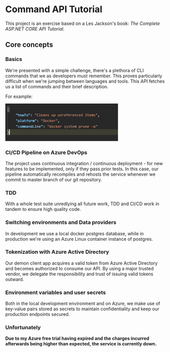 # Command API Tutorial

This project is an exercise based on a Les Jackson's book:
*The Complete ASP.NET CORE API Tutorial.*

## Core concepts

### Basics

We're presented with a simple challenge, there's a plethora of CLI commands that we as developers must remember. This proves particularly difficult when we're jumping between languages and tools. This API fetches us a list of commands and their brief description.

For example:

![alt text](https://github.com/Piterino/commapitut/blob/main/exampleCommApiResult.png?raw=true)

### CI/CD Pipeline on Azure DevOps

The project uses continuous integration / continuous deployment - for new features to be implemented, only if they pass prior tests. In this case, our pipeline automatically recompiles and rehosts the service whenever we commit to master branch of our git repository.

### TDD

With a whole test suite unredlying all future work, TDD and CI/CD work in tandem to ensure high quality code.

### Switching environments and Data providers

In development we use a local docker postgres database, while in production we're using an Azure Linux container instance of postgres.

### Tokenization with Azure Active Directory

Our demon client app acquires a valid token from Azure Active Directory and becomes authorized to consume our API. By using a major trusted vendor, we delegate the responsibility and trust of issuing valid tokens outward.

### Environment variables and user secrets

Both in the local development environment and on Azure, we make use of key-value pairs stored as secrets to maintain confidentiality and keep our production endpoints secured.

### Unfortunately

**Due to my Azure free trial having expired and the charges incurred afterwards being higher than expected, the service is currently down.**
